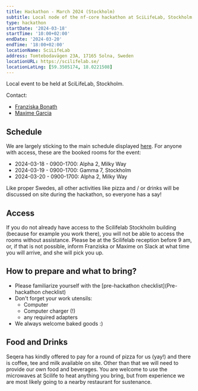 ```yaml
---
title: Hackathon - March 2024 (Stockholm)
subtitle: Local node of the nf-core hackathon at SciLifeLab, Stockholm.
type: hackathon
startDate: '2024-03-18'
startTime: '10:00+02:00'
endDate: '2024-03-20'
endTime: '18:00+02:00'
locationName: SciLifeLab
address: Tomtebodavägen 23A, 17165 Solna, Sweden
locationURL: https://scilifelab.se/
locationLatLng: [59.3505174, 18.0221508]
---
```


Local event to be held at SciLifeLab, Stockholm.

Contact:

- [<i class="fab fa-slack"></i> Franziska Bonath](https://nfcore.slack.com/team/UGP9YUCKD)
- [<i class="fab fa-slack"></i> Maxime Garcia](https://nfcore.slack.com/team/UE6D8290F)

## Schedule

We are largely sticking to the main schedule displayed [here](https://nf-co.re/events/2024/hackathon-march-2024#schedule). For anyone with access, these are the booked rooms for the event:

- 2024-03-18 - 0900-1700: Alpha 2, Milky Way
- 2024-03-19 - 0900-1700: Gamma 7, Stockholm
- 2024-03-20 - 0900-1700: Alpha 2, Milky Way

Like proper Swedes, all other activities like pizza and / or drinks will be discussed on site during the hackathon, so everyone has a say!

## Access

If you do not already have access to the Scilifelab Stockholm building (because for example you work there), you will not be able to access the rooms without assistance. Please be at the Scilifelab reception before 9 am, or, if that is not possible, inform Franziska or Maxime on Slack at what time you will arrive, and she will pick you up.

## How to prepare and what to bring?

- Please familiarize yourself with the [pre-hackathon checklist](Pre-hackathon checklist)
- Don't forget your work utensils:
  - Computer
  - Computer charger (!)
  - any required adapters
- We always welcome baked goods :)

## Food and Drinks

Seqera has kindly offered to pay for a round of pizza for us (yay!) and there is coffee, tee and milk available on site. Other than that we will need to provide our own food and beverages. You are welcome to use the microwaves at Scilife to heat anything you bring, but from experience we are most likely going to a nearby restaurant for sustenance.
